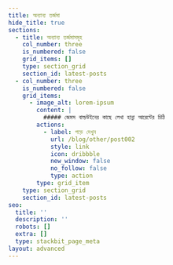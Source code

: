```yaml
---
title: অন্যান্য তর্জমা
hide_title: true
sections:
  - title: অন্যান্য তর্জমাসমূহ
    col_number: three
    is_numbered: false
    grid_items: []
    type: section_grid
    section_id: latest-posts
  - col_number: three
    is_numbered: false
    grid_items:
      - image_alt: lorem-ipsum
        content: |
          ##### জেমস বাল্ডউইনের কাছে লেখা হান্না আরেন্টের চিঠি
        actions:
          - label: পড়ে দেখুন
            url: /blog/other/post002
            style: link
            icon: dribbble
            new_window: false
            no_follow: false
            type: action
        type: grid_item
    type: section_grid
    section_id: latest-posts
seo:
  title: ''
  description: ''
  robots: []
  extra: []
  type: stackbit_page_meta
layout: advanced
---
```

